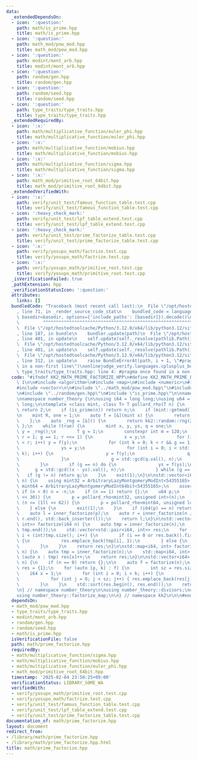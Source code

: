 ```yaml
---
data:
  _extendedDependsOn:
  - icon: ':question:'
    path: math/is_prime.hpp
    title: math/is_prime.hpp
  - icon: ':question:'
    path: math_mod/pow_mod.hpp
    title: math_mod/pow_mod.hpp
  - icon: ':question:'
    path: modint/mont_arb.hpp
    title: modint/mont_arb.hpp
  - icon: ':question:'
    path: random/gen.hpp
    title: random/gen.hpp
  - icon: ':question:'
    path: random/seed.hpp
    title: random/seed.hpp
  - icon: ':question:'
    path: type_traits/type_traits.hpp
    title: type_traits/type_traits.hpp
  _extendedRequiredBy:
  - icon: ':x:'
    path: math/multiplicative_function/euler_phi.hpp
    title: math/multiplicative_function/euler_phi.hpp
  - icon: ':x:'
    path: math/multiplicative_function/mobius.hpp
    title: math/multiplicative_function/mobius.hpp
  - icon: ':x:'
    path: math/multiplicative_function/sigma.hpp
    title: math/multiplicative_function/sigma.hpp
  - icon: ':x:'
    path: math_mod/primitive_root_64bit.hpp
    title: math_mod/primitive_root_64bit.hpp
  _extendedVerifiedWith:
  - icon: ':x:'
    path: verify/unit_test/famous_function_table.test.cpp
    title: verify/unit_test/famous_function_table.test.cpp
  - icon: ':heavy_check_mark:'
    path: verify/unit_test/lpf_table_extend.test.cpp
    title: verify/unit_test/lpf_table_extend.test.cpp
  - icon: ':heavy_check_mark:'
    path: verify/unit_test/prime_factorize_table.test.cpp
    title: verify/unit_test/prime_factorize_table.test.cpp
  - icon: ':x:'
    path: verify/yosupo_math/factrize.test.cpp
    title: verify/yosupo_math/factrize.test.cpp
  - icon: ':x:'
    path: verify/yosupo_math/primitive_root.test.cpp
    title: verify/yosupo_math/primitive_root.test.cpp
  _isVerificationFailed: true
  _pathExtension: hpp
  _verificationStatusIcon: ':question:'
  attributes:
    links: []
  bundledCode: "Traceback (most recent call last):\n  File \"/opt/hostedtoolcache/Python/3.12.0/x64/lib/python3.12/site-packages/onlinejudge_verify/documentation/build.py\"\
    , line 71, in _render_source_code_stat\n    bundled_code = language.bundle(stat.path,\
    \ basedir=basedir, options={'include_paths': [basedir]}).decode()\n          \
    \         ^^^^^^^^^^^^^^^^^^^^^^^^^^^^^^^^^^^^^^^^^^^^^^^^^^^^^^^^^^^^^^^^^^^^^^^^^^^^^^^^^\n\
    \  File \"/opt/hostedtoolcache/Python/3.12.0/x64/lib/python3.12/site-packages/onlinejudge_verify/languages/cplusplus.py\"\
    , line 187, in bundle\n    bundler.update(path)\n  File \"/opt/hostedtoolcache/Python/3.12.0/x64/lib/python3.12/site-packages/onlinejudge_verify/languages/cplusplus_bundle.py\"\
    , line 401, in update\n    self.update(self._resolve(pathlib.Path(included), included_from=path))\n\
    \  File \"/opt/hostedtoolcache/Python/3.12.0/x64/lib/python3.12/site-packages/onlinejudge_verify/languages/cplusplus_bundle.py\"\
    , line 401, in update\n    self.update(self._resolve(pathlib.Path(included), included_from=path))\n\
    \  File \"/opt/hostedtoolcache/Python/3.12.0/x64/lib/python3.12/site-packages/onlinejudge_verify/languages/cplusplus_bundle.py\"\
    , line 312, in update\n    raise BundleErrorAt(path, i + 1, \"#pragma once found\
    \ in a non-first line\")\nonlinejudge_verify.languages.cplusplus_bundle.BundleErrorAt:\
    \ type_traits/type_traits.hpp: line 4: #pragma once found in a non-first line\n"
  code: "#ifndef KK2_MATH_PRIME_FACTORIZE_HPP\n#define KK2_MATH_PRIME_FACTORIZE_HPP\
    \ 1\n\n#include <algorithm>\n#include <map>\n#include <numeric>\n#include <utility>\n\
    #include <vector>\n\n#include \"../math_mod/pow_mod.hpp\"\n#include \"../modint/mont_arb.hpp\"\
    \n#include \"../random/gen.hpp\"\n#include \"is_prime.hpp\"\n\nnamespace kk2 {\n\
    \nnamespace number_theory {\n\nusing i64 = long long;\nusing u64 = unsigned long\
    \ long;\n\ntemplate <class mint, class T> T pollard_rho(T n) {\n    if (~n & 1)\
    \ return 2;\n    if (is_prime(n)) return n;\n    if (mint::getmod() != n) mint::setmod(n);\n\
    \n    mint R, one = 1;\n    auto f = [&](mint x) {\n        return x * x + R;\n\
    \    };\n    auto _rng = [&]() {\n        return kk2::random::rng(2, n);\n   \
    \ };\n    while (true) {\n        mint x, y, ys, q = one;\n        R = _rng(),\
    \ y = _rng();\n        T g = 1;\n        constexpr int m = 128;\n        for (int\
    \ r = 1; g == 1; r <<= 1) {\n            x = y;\n            for (int i = 0; i\
    \ < r; i++) y = f(y);\n            for (int k = 0; k < r && g == 1; k += m) {\n\
    \                ys = y;\n                for (int i = 0; i < std::min(m, r -\
    \ k); i++) {\n                    y = f(y);\n                    q *= x - y;\n\
    \                }\n                g = std::gcd(q.val(), n);\n            }\n\
    \        }\n        if (g == n) do {\n                ys = f(ys);\n          \
    \      g = std::gcd((x - ys).val(), n);\n            } while (g == 1);\n     \
    \   if (g != n) return g;\n    }\n    exit(1);\n}\n\nstd::vector<i64> inner_factorize(i64\
    \ n) {\n    using mint32 = ArbitraryLazyMontgomeryModInt<54355165>;\n    using\
    \ mint64 = ArbitraryLazyMontgomeryModInt64bit<54355165>;\n    assert(n);\n   \
    \ if (n < 0) n = -n;\n    if (n == 1) return {};\n    u64 p;\n    if (n <= (1ll\
    \ << 30)) {\n        p = pollard_rho<mint32, unsigned int>(n);\n    } else if\
    \ (n <= (1ll << 62)) {\n        p = pollard_rho<mint64, unsigned long long>(n);\n\
    \    } else {\n        exit(1);\n    }\n    if (i64(p) == n) return {i64(p)};\n\
    \    auto l = inner_factorize(p);\n    auto r = inner_factorize(n / p);\n    std::copy(r.begin(),\
    \ r.end(), std::back_inserter(l));\n    return l;\n}\n\nstd::vector<std::pair<i64,\
    \ int>> factorize(i64 n) {\n    auto tmp = inner_factorize(n);\n    std::sort(tmp.begin(),\
    \ tmp.end());\n    std::vector<std::pair<i64, int>> res;\n    for (int i = 0;\
    \ i < (int)tmp.size(); i++) {\n        if (i == 0 or res.back().first != tmp[i])\
    \ {\n            res.emplace_back(tmp[i], 1);\n        } else {\n            res.back().second++;\n\
    \        }\n    }\n    return res;\n}\n\nstd::map<i64, int> factorize_map(i64\
    \ n) {\n    auto tmp = inner_factorize(n);\n    std::map<i64, int> res;\n    for\
    \ (auto x : tmp) res[x]++;\n    return res;\n}\n\nstd::vector<i64> divisors(i64\
    \ n) {\n    if (n == 0) return {};\n\n    auto f = factorize(n);\n    std::vector<i64>\
    \ res = {1};\n    for (auto [p, k] : f) {\n        int sz = res.size();\n    \
    \    i64 x = 1;\n        for (int i = 0; i < k; i++) {\n            x *= p;\n\
    \            for (int j = 0; j < sz; j++) { res.emplace_back(res[j] * x); }\n\
    \        }\n    }\n    std::sort(res.begin(), res.end());\n    return res;\n}\n\
    \n} // namespace number_theory\n\nusing number_theory::divisors;\nusing number_theory::factorize;\n\
    using number_theory::factorize_map;\n\n} // namespace kk2\n\n\n#endif // KK2_MATH_PRIME_FACTORIZE_HPP\n"
  dependsOn:
  - math_mod/pow_mod.hpp
  - type_traits/type_traits.hpp
  - modint/mont_arb.hpp
  - random/gen.hpp
  - random/seed.hpp
  - math/is_prime.hpp
  isVerificationFile: false
  path: math/prime_factorize.hpp
  requiredBy:
  - math/multiplicative_function/sigma.hpp
  - math/multiplicative_function/mobius.hpp
  - math/multiplicative_function/euler_phi.hpp
  - math_mod/primitive_root_64bit.hpp
  timestamp: '2025-02-04 23:50:25+09:00'
  verificationStatus: LIBRARY_SOME_WA
  verifiedWith:
  - verify/yosupo_math/primitive_root.test.cpp
  - verify/yosupo_math/factrize.test.cpp
  - verify/unit_test/famous_function_table.test.cpp
  - verify/unit_test/lpf_table_extend.test.cpp
  - verify/unit_test/prime_factorize_table.test.cpp
documentation_of: math/prime_factorize.hpp
layout: document
redirect_from:
- /library/math/prime_factorize.hpp
- /library/math/prime_factorize.hpp.html
title: math/prime_factorize.hpp
---
```

